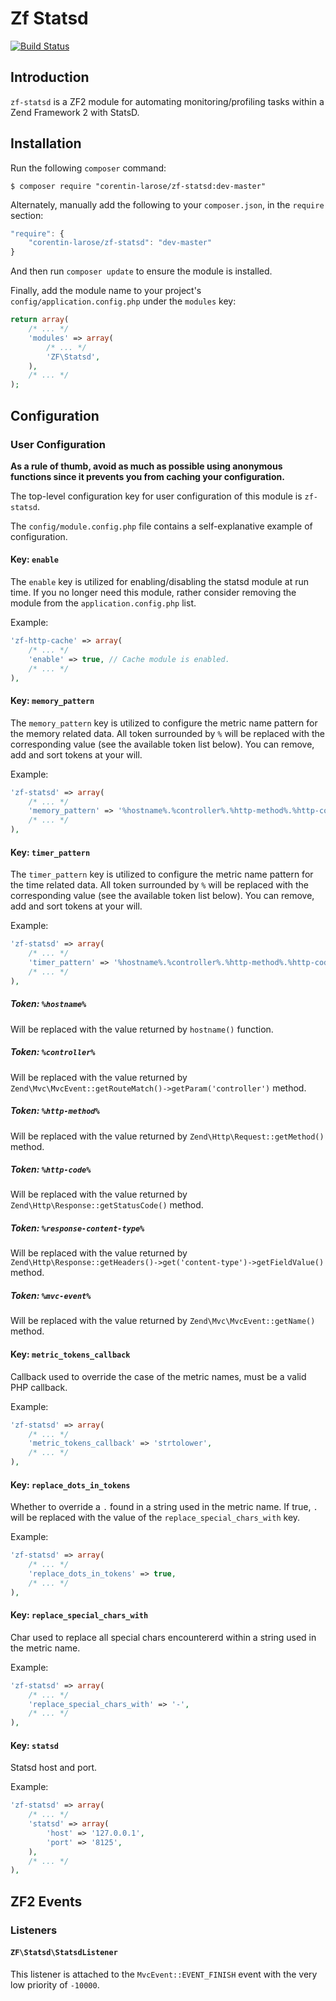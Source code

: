 Zf Statsd
=========

[![Build Status](https://travis-ci.org/corentin-larose/zf-statsd.png)](https://travis-ci.org/corentin-larose/zf-statsd)

Introduction
------------

`zf-statsd` is a ZF2 module for automating monitoring/profiling tasks within a Zend Framework 2 with StatsD.

Installation
------------

Run the following `composer` command:

```console
$ composer require "corentin-larose/zf-statsd:dev-master"
```

Alternately, manually add the following to your `composer.json`, in the `require` section:

```javascript
"require": {
    "corentin-larose/zf-statsd": "dev-master"
}
```

And then run `composer update` to ensure the module is installed.

Finally, add the module name to your project's `config/application.config.php` under the `modules`
key:


```php
return array(
    /* ... */
    'modules' => array(
        /* ... */
        'ZF\Statsd',
    ),
    /* ... */
);
```

Configuration
-------------

### User Configuration

**As a rule of thumb, avoid as much as possible using anonymous functions since it prevents you from caching your configuration.**

The top-level configuration key for user configuration of this module is `zf-statsd`.

The `config/module.config.php` file contains a self-explanative example of configuration.

#### Key: `enable`

The `enable` key is utilized for enabling/disabling the statsd module at run time.
If you no longer need this module, rather consider removing the module from the `application.config.php` list.

Example:

```php
'zf-http-cache' => array(
    /* ... */
    'enable' => true, // Cache module is enabled.
    /* ... */
),    
```

#### Key: `memory_pattern`

The `memory_pattern` key is utilized to configure the metric name pattern for the memory related data.
All token surrounded by `%` will be replaced with the corresponding value (see the available token list below).
You can remove, add and sort tokens at your will.

Example:

```php
'zf-statsd' => array(
    /* ... */
    'memory_pattern' => '%hostname%.%controller%.%http-method%.%http-code%.%response-content-type%.%mvc-event%.memory',
    /* ... */
),    
```

#### Key: `timer_pattern`

The `timer_pattern` key is utilized to configure the metric name pattern for the time related data.
All token surrounded by `%` will be replaced with the corresponding value (see the available token list below).
You can remove, add and sort tokens at your will.

Example:

```php
'zf-statsd' => array(
    /* ... */
    'timer_pattern' => '%hostname%.%controller%.%http-method%.%http-code%.%response-content-type%.%mvc-event%.duration',
    /* ... */
),    
```

##### Token: `%hostname%`

Will be replaced with the value returned by ```hostname()``` function.

##### Token: `%controller%`

Will be replaced with the value returned by ```Zend\Mvc\MvcEvent::getRouteMatch()->getParam('controller')``` method.

##### Token: `%http-method%`

Will be replaced with the value returned by ```Zend\Http\Request::getMethod()``` method.

##### Token: `%http-code%`

Will be replaced with the value returned by ```Zend\Http\Response::getStatusCode()``` method.

##### Token: `%response-content-type%`

Will be replaced with the value returned by ```Zend\Http\Response::getHeaders()->get('content-type')->getFieldValue()``` method.

##### Token: `%mvc-event%`

Will be replaced with the value returned by ```Zend\Mvc\MvcEvent::getName()``` method.

#### Key: `metric_tokens_callback`

Callback used to override the case of the metric names, must be a valid PHP callback.

Example:

```php
'zf-statsd' => array(
    /* ... */
    'metric_tokens_callback' => 'strtolower',
    /* ... */
),    
```

#### Key: `replace_dots_in_tokens`

Whether to override a `.` found in a string used in the metric name.
If true, `.` will be replaced with the value of the `replace_special_chars_with` key.

Example:

```php
'zf-statsd' => array(
    /* ... */
    'replace_dots_in_tokens' => true,
    /* ... */
),    
```

#### Key: `replace_special_chars_with`

Char used to replace all special chars encountererd within a string used in the metric name.

Example:

```php
'zf-statsd' => array(
    /* ... */
    'replace_special_chars_with' => '-',
    /* ... */
),    
```

#### Key: `statsd`

Statsd host and port.

Example:

```php
'zf-statsd' => array(
    /* ... */
    'statsd' => array(
        'host' => '127.0.0.1',
        'port' => '8125',
    ),
    /* ... */
),    
```

ZF2 Events
----------

### Listeners

#### `ZF\Statsd\StatsdListener`

This listener is attached to the `MvcEvent::EVENT_FINISH` event with the very low priority of `-10000`.
